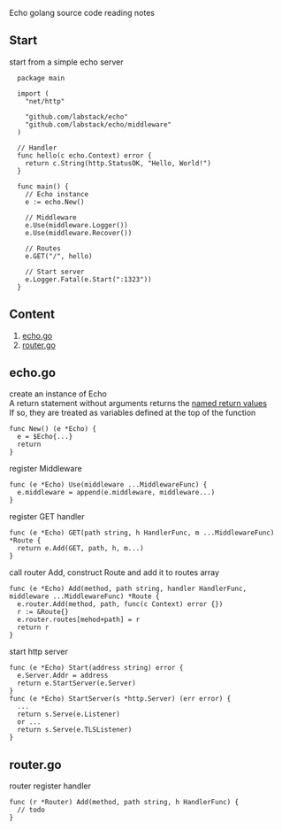 Echo golang source code reading notes

## Start
start from a simple echo server
```golang
  package main

  import (
    "net/http"

    "github.com/labstack/echo"
    "github.com/labstack/echo/middleware"
  )

  // Handler
  func hello(c echo.Context) error {
    return c.String(http.StatusOK, "Hello, World!")
  }

  func main() {
    // Echo instance
    e := echo.New()

    // Middleware
    e.Use(middleware.Logger())
    e.Use(middleware.Recover())

    // Routes
    e.GET("/", hello)

    // Start server
    e.Logger.Fatal(e.Start(":1323"))
  }
```

## Content
1. [echo.go](#echo.go)
1. [router.go](#router.go)


## echo.go
create an instance of Echo  
A return statement without arguments returns the [named return values](https://tour.golang.org/basics/7)  
If so, they are treated as variables defined at the top of the function  
```golang
func New() (e *Echo) {
  e = $Echo{...}
  return
}
```
register Middleware
```golang
func (e *Echo) Use(middleware ...MiddlewareFunc) {
  e.middleware = append(e.middleware, middleware...)
}
```
register GET handler
```golang
func (e *Echo) GET(path string, h HandlerFunc, m ...MiddlewareFunc) *Route {
  return e.Add(GET, path, h, m...)
}
```
call router Add, construct Route and add it to routes array
```golang
func (e *Echo) Add(method, path string, handler HandlerFunc, middleware ...MiddlewareFunc) *Route {
  e.router.Add(method, path, func(c Context) error {})
  r := &Route{}
  e.router.routes[mehod+path] = r
  return r
}
```
start http server
```golang
func (e *Echo) Start(address string) error {
  e.Server.Addr = address
  return e.StartServer(e.Server)
}
func (e *Echo) StartServer(s *http.Server) (err error) {
  ...
  return s.Serve(e.Listener)
  or ...
  return s.Serve(e.TLSListener)
}
```

## router.go
router register handler
```golang
func (r *Router) Add(method, path string, h HandlerFunc) {
  // todo
}
```